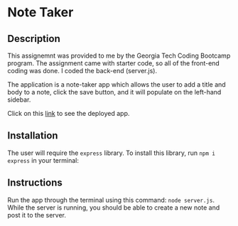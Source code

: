 # Note Taker

## Description
This assignemnt was provided to me by the Georgia Tech Coding Bootcamp program. The assignment came with starter code, so all of the front-end coding was done. I coded the back-end (server.js).

The application is a note-taker app which allows the user to add a title and body to a note, click the save button, and it will populate on the left-hand sidebar. 

Click on this [link](https://note-taker-hwk.herokuapp.com/) to see the deployed app.

## Installation
The user will require the ```express``` library. To install this library, run ```npm i express``` in your terminal: 

## Instructions
Run the app through the terminal using this command: ```node server.js```.
While the server is running, you should be able to create a new note and post it to the server.